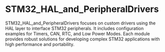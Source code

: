 # STM32_HAL_and_PeripheralDrivers
STM32_HAL_and_PeripheralDrivers focuses on custom drivers using the HAL layer to interface STM32 peripherals. It includes configuration examples for Timers, CAN, RTC, and Low Power Modes. Each module provides robust solutions for developing complex STM32 applications with high performance and portability.
